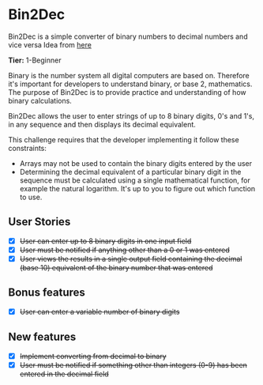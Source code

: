 # Bin2Dec

Bin2Dec is a simple converter of binary numbers to decimal numbers and vice versa
Idea from [here](https://github.com/florinpop17/app-ideas/blob/master/Projects/1-Beginner/Bin2Dec-App.md)

**Tier:** 1-Beginner

Binary is the number system all digital computers are based on. Therefore it's important for developers to understand binary, or base 2, mathematics. The purpose of Bin2Dec is to provide practice and understanding of how binary calculations.

Bin2Dec allows the user to enter strings of up to 8 binary digits, 0's and 1's, in any sequence and then displays its decimal equivalent.

This challenge requires that the developer implementing it follow these constraints:

- Arrays may not be used to contain the binary digits entered by the user
- Determining the decimal equivalent of a particular binary digit in the sequence must be calculated using a single mathematical function, for example the natural logarithm. It's up to you to figure out which function to use.

## User Stories

- [x] ~~User can enter up to 8 binary digits in one input field~~
- [x] ~~User must be notified if anything other than a 0 or 1 was entered~~
- [x] ~~User views the results in a single output field containing the decimal (base 10) equivalent of the binary number that was entered~~

## Bonus features

- [x] ~~User can enter a variable number of binary digits~~

## New features

- [x] ~~Implement converting from decimal to binary~~
- [x] ~~User must be notified if something other than integers (0-9) has been entered in the decimal field~~
